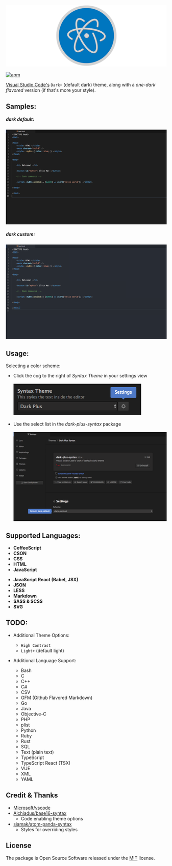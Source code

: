 ![atom-vscode](https://raw.githubusercontent.com/dunstontc/atom-vscode-syntax/refactor/images/atom-vscode-banner.png)
<!-- # dark-plus-syntax -->
[![apm](https://img.shields.io/apm/v/dark-plus-syntax.svg)](https://atom.io/themes/dark-plus-syntax)


[Visual Studio Code's](https://github.com/Microsoft/vscode/) `Dark+` (default dark) theme, along with a _one-dark flavored_ version (if that's more your style).<br/>


## Samples:

##### dark default:
![dark default](https://raw.githubusercontent.com/dunstontc/atom-vscode-syntax/refactor/images/html-default.png)


##### dark custom:
![dark custom](https://raw.githubusercontent.com/dunstontc/atom-vscode-syntax/refactor/images/html-custom.png)


## Usage:
<!-- `Dark Default` is selected ~~by default~~. <br/> -->
Selecting a color scheme:
- Click the cog to the right of _Syntax Theme_ in your settings view <br/><br/>
    ![settings-view](https://raw.githubusercontent.com/dunstontc/atom-vscode-syntax/refactor/images/usage-1.png) <br/><br/>
- Use the select list in the _dark-plus-syntax_ package <br/><br/>
    ![dark-plus-settings](https://raw.githubusercontent.com/dunstontc/atom-vscode-syntax/refactor/images/usage-2.png)


## Supported Languages:
- __CoffeeScript__
- __CSON__
- __CSS__
- __HTML__
- __JavaScript__
<!-- - __Javascript (Babel)__ -->
- __JavaScript React (Babel, JSX)__
- __JSON__
- __LESS__
- __Markdown__
- __SASS & SCSS__
- __SVG__
<!-- - __XML__ (plist, SVG) -->


## TODO:

- Additional Theme Options:
  - `High Contrast`
  - `Light+` (default light)


- Additional Language Support:
  - Bash
  - C
  - C++
  - C#
  - CSV
  - GFM (Github Flavored Markdown)
  - Go
  <!-- - Handlebars -->
  <!-- - Jade/Pug -->
  - Java
  - Objective-C
  - PHP
  - plist
  - Python
  - Ruby
  - Rust
  - SQL
  <!-- - Stylus -->
  - Text (plain text)
  - TypeScript
  - TypeScript React (TSX)
  - VUE
  - XML
  - YAML


## Credit & Thanks
- [Microsoft/vscode](https://github.com/Microsoft/vscode)
- [Alchiadus/base16-syntax](https://github.com/Alchiadus/base16-syntax)
  - Code enabling theme options
- [siamak/atom-panda-syntax](https://github.com/siamak/atom-panda-syntax)
  - Styles for overriding styles
<!-- - [highlight.js](https://highlightjs.org/) -->


## License
The package is Open Source Software released under the [MIT](https://github.com/dunstontc/atom-vscode-syntax/blob/master/LICENSE.md) license.
